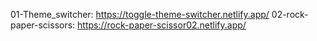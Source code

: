 01-Theme_switcher: https://toggle-theme-switcher.netlify.app/
02-rock-paper-scissors: https://rock-paper-scissor02.netlify.app/
